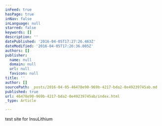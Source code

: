 ```yaml
---
inFeed: true
hasPage: true
inNav: false
inLanguage: null
starred: false
keywords: []
description: ''
datePublished: '2016-04-05T17:27:26.463Z'
dateModified: '2016-04-05T17:26:36.805Z'
authors: []
publisher:
  name: null
  domain: null
  url: null
  favicon: null
title: ''
author: []
sourcePath: _posts/2016-04-05-46478e90-969b-4217-bda2-0e49239745ab.md
published: true
url: 46478e90-969b-4217-bda2-0e49239745ab/index.html
_type: Article

---
```

test site for InsuLithium